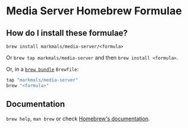 # Media Server Homebrew Formulae

## How do I install these formulae?

`brew install markmals/media-server/<formula>`

Or `brew tap markmals/media-server` and then `brew install <formula>`.

Or, in a [`brew bundle`](https://github.com/Homebrew/homebrew-bundle) `Brewfile`:

```ruby
tap "markmals/media-server"
brew "<formula>"
```

## Documentation

`brew help`, `man brew` or check [Homebrew's documentation](https://docs.brew.sh).
